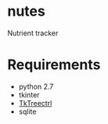 nutes
===

Nutrient tracker

# Requirements
- python 2.7
- tkinter
- [TkTreectrl](http://tkintertreectrl.sourceforge.net/)
- sqlite
